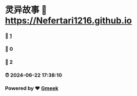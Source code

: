 # 灵异故事 :link: https://Nefertari1216.github.io 
### :page_facing_up: [1](https://Nefertari1216.github.io/tag.html) 
### :speech_balloon: 0 
### :hibiscus: 2 
### :alarm_clock: 2024-06-22 17:38:10 
### Powered by :heart: [Gmeek](https://github.com/Meekdai/Gmeek)
